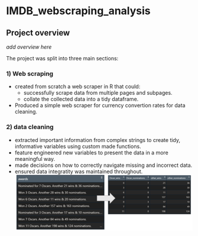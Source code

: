 # IMDB_webscraping_analysis
## Project overview
*add overview here*


The project was split into three main sections:
### 1) Web scraping 
* created from scratch a web scraper in R that could:
  * successfully scrape data from multiple pages and subpages. 
  * collate the collected data into a tidy dataframe.
* Produced a simple web scraper for currency convertion rates for data cleaning.

### 2) data cleaning
* extracted important information from complex strings to create tidy, informative variables using custom made functions.
* feature engineered new variables to present the data in a more meaningful way.
* made decisions on how to correctly navigate missing and incorrect data.
* ensured data integratity was maintained throughout. 
 ![](https://github.com/thickett/IMDB_webscraping_analysis/blob/main/images/cleaning_example_r.PNG)
